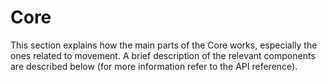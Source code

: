 # Core

This section explains how the main parts of the Core works, especially the ones related to movement. A brief description of the relevant components are described below \(for more information refer to the API reference\).

